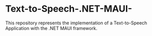 # Text-to-Speech-.NET-MAUI-
This repository represents the implementation of a Text-to-Speech Application with the .NET MAUI framework.
